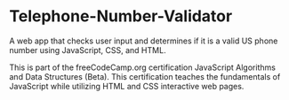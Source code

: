 # Telephone-Number-Validator
A web app that checks user input and determines if it is a valid US phone number using JavaScript, CSS, and HTML.

This is part of the freeCodeCamp.org certification JavaScript Algorithms and Data Structures (Beta). This certification teaches the fundamentals of JavaScript while utilizing HTML and CSS interactive web pages.
